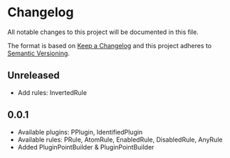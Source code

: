 # Changelog
All notable changes to this project will be documented in this file.

The format is based on [Keep a Changelog](http://keepachangelog.com/en/1.0.0/)
and this project adheres to [Semantic Versioning](http://semver.org/spec/v2.0.0.html).

## Unreleased
- Add rules: InvertedRule

## 0.0.1
- Available plugins: PPlugin, IdentifiedPlugin
- Available rules: PRule, AtomRule, EnabledRule, DisabledRule, AnyRule
- Added PluginPointBuilder & PluginPointBuilder
